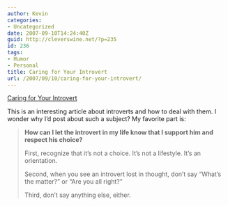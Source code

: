 ```yaml
---
author: Kevin
categories:
- Uncategorized
date: 2007-09-10T14:24:40Z
guid: http://cleverswine.net/?p=235
id: 236
tags:
- Humor
- Personal
title: Caring for Your Introvert
url: /2007/09/10/caring-for-your-introvert/
---
```


[Caring for Your Introvert](http://www.theatlantic.com/doc/200303/rauch?r)

This is an interesting article about introverts and how to deal with them. I wonder why I&#8217;d post about such a subject? My favorite part is:

> **How can I let the introvert in my life know that I support him and respect his choice?**
> 
> First, recognize that it&#8217;s not a choice. It&#8217;s not a lifestyle. It&#8217;s an orientation.
> 
> Second, when you see an introvert lost in thought, don&#8217;t say &#8220;What&#8217;s the matter?&#8221; or &#8220;Are you all right?&#8221;
> 
> Third, don&#8217;t say anything else, either.